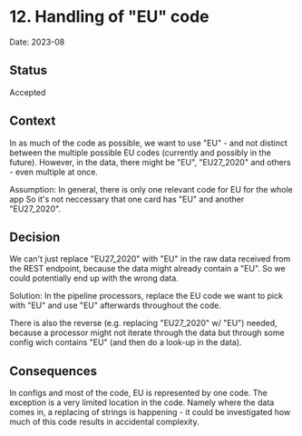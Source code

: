 # 12. Handling of "EU" code

Date: 2023-08

## Status

Accepted

## Context

In as much of the code as possible, we want to use "EU" - and not distinct between the multiple possible EU codes (currently and possibly in the future).
However, in the data, there might be "EU", "EU27_2020" and others - even multiple at once.

Assumption:
In general, there is only one relevant code for EU for the whole app
So it's not neccessary that one card has "EU" and another "EU27_2020".

## Decision

We can't just replace "EU27_2020" with "EU" in the raw data received from the REST endpoint, 
because the data might already contain a "EU". So we could potentially end up with the wrong data.

Solution:
In the pipeline processors, replace the EU code we want to pick with "EU" and use "EU" afterwards throughout the code.

There is also the reverse (e.g. replacing "EU27_2020" w/ "EU") needed, because a processor might not iterate through the data but through some config wich contains "EU" (and then do a look-up in the data).

## Consequences

In configs and most of the code, EU is represented by one code.
The exception is a very limited location in the code.
Namely where the data comes in, a replacing of strings is happening - it could be investigated how much of this code results in accidental complexity.